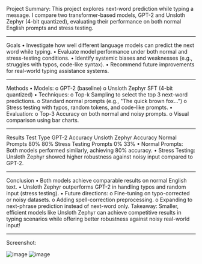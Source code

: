 Project Summary:
This project explores next-word prediction while typing a message.
I compare two transformer-based models, GPT-2 and Unsloth Zephyr (4-bit quantized), evaluating their performance on both normal English prompts and stress testing.
________________________________________
Goals
•	Investigate how well different language models can predict the next word while typing.
•	Evaluate model performance under both normal and stress-testing conditions.
•	Identify systemic biases and weaknesses (e.g., struggles with typos, code-like syntax).
•	Recommend future improvements for real-world typing assistance systems.
________________________________________
Methods
•	Models:
o	GPT-2 (baseline)
o	Unsloth Zephyr SFT (4-bit quantized)
•	Techniques:
o	Top-k Sampling to select the top 3 next-word predictions.
o	Standard normal prompts (e.g., "The quick brown fox...")
o	Stress testing with typos, random tokens, and code-like prompts.
•	Evaluation:
o	Top-3 Accuracy on both normal and noisy prompts.
o	Visual comparison using bar charts.
________________________________________
Results
Test Type	  GPT-2 Accuracy	  Unsloth Zephyr Accuracy
Normal Prompts	  80%	  80%
Stress Testing Prompts 	  0%	  33%
•	Normal Prompts: Both models performed similarly, achieving 80% accuracy.
•	Stress Testing: Unsloth Zephyr showed higher robustness against noisy input compared to GPT-2.
________________________________________
Conclusion
•	Both models achieve comparable results on normal English text.
•	Unsloth Zephyr outperforms GPT-2 in handling typos and random input (stress testing).
•	Future directions:
o	Fine-tuning on typo-corrected or noisy datasets.
o	Adding spell-correction preprocessing.
o	Expanding to next-phrase prediction instead of next-word only.
Takeaway:  Smaller, efficient models like Unsloth Zephyr can achieve competitive results in typing scenarios while offering better robustness against noisy real-world input!
________________________________________
Screenshot:

![image](https://github.com/user-attachments/assets/cd446339-8659-42b4-bf06-88a5a3f0567f)
![image](https://github.com/user-attachments/assets/bdfdf1bf-1d5e-4ec3-85a2-af0bdaf33c8f)





